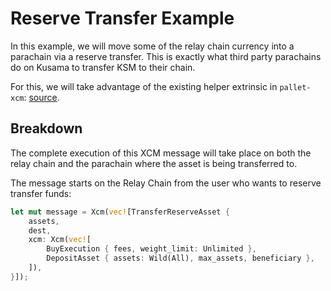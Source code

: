 # Reserve Transfer Example

In this example, we will move some of the relay chain currency into a parachain via a reserve
transfer. This is exactly what third party parachains do on Kusama to transfer KSM to their chain.

For this, we will take advantage of the existing helper extrinsic in `pallet-xcm`:
[source](https://github.com/paritytech/polkadot/blob/master/xcm/pallet-xcm/src/lib.rs#L574).

## Breakdown

The complete execution of this XCM message will take place on both the relay chain and the parachain
where the asset is being transferred to.

The message starts on the Relay Chain from the user who wants to reserve transfer funds:

```rust
let mut message = Xcm(vec![TransferReserveAsset {
	assets,
	dest,
	xcm: Xcm(vec![
		BuyExecution { fees, weight_limit: Unlimited },
		DepositAsset { assets: Wild(All), max_assets, beneficiary },
	]),
}]);
```

